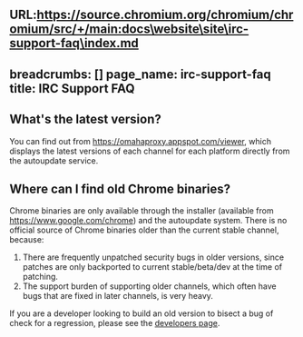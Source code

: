 URL:https://source.chromium.org/chromium/chromium/src/+/main:docs\website\site\irc-support-faq\index.md
---
breadcrumbs: []
page_name: irc-support-faq
title: IRC Support FAQ
---

## What's the latest version?

You can find out from <https://omahaproxy.appspot.com/viewer>, which displays
the latest versions of each channel for each platform directly from the
autoupdate service.

## Where can I find old Chrome binaries?

Chrome binaries are only available through the installer (available from
<https://www.google.com/chrome>) and the autoupdate system. There is no official
source of Chrome binaries older than the current stable channel, because:

1.  There are frequently unpatched security bugs in older versions,
            since patches are only backported to current stable/beta/dev at the
            time of patching.
2.  The support burden of supporting older channels, which often have
            bugs that are fixed in later channels, is very heavy.

If you are a developer looking to build an old version to bisect a bug of check
for a regression, please see the [developers page](/developers).
